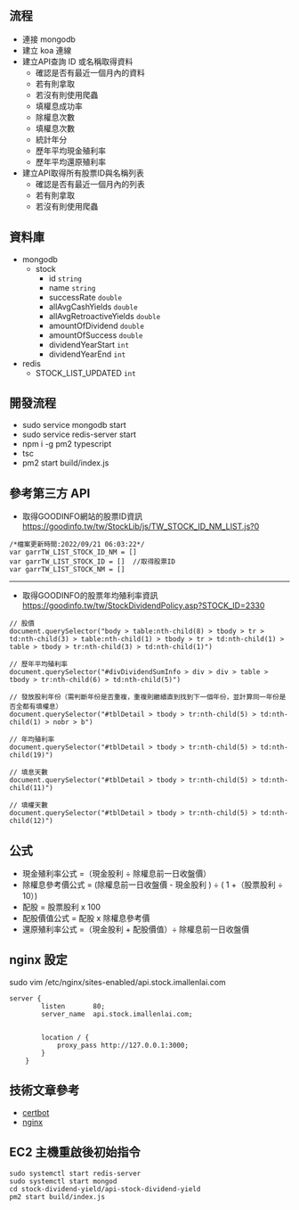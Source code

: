 ## 流程
- 連接 mongodb
- 建立 koa 連線
- 建立API查詢 ID 或名稱取得資料
  - 確認是否有最近一個月內的資料
  - 若有則拿取
  - 若沒有則使用爬蟲
  - 填權息成功率
  - 除權息次數
  - 填權息次數
  - 統計年分
  - 歷年平均現金殖利率
  - 歷年平均還原殖利率
- 建立API取得所有股票ID與名稱列表
  - 確認是否有最近一個月內的列表
  - 若有則拿取
  - 若沒有則使用爬蟲

## 資料庫
- mongodb
  - stock
    - id `string`
    - name `string`
    - successRate `double`
    - allAvgCashYields `double`
    - allAvgRetroactiveYields `double`
    - amountOfDividend `double`
    - amountOfSuccess `double`
    - dividendYearStart `int`
    - dividendYearEnd `int`
- redis
  - STOCK_LIST_UPDATED `int`

## 開發流程
- sudo service mongodb start
- sudo service redis-server start
- npm i -g pm2 typescript
- tsc
- pm2 start build/index.js

## 參考第三方 API
- 取得GOODINFO網站的股票ID資訊 <https://goodinfo.tw/tw/StockLib/js/TW_STOCK_ID_NM_LIST.js?0>  
```
/*檔案更新時間:2022/09/21 06:03:22*/
var garrTW_LIST_STOCK_ID_NM = []
var garrTW_LIST_STOCK_ID = []  //取得股票ID
var garrTW_LIST_STOCK_NM = []
```

---

- 取得GOODINFO的股票年均殖利率資訊 https://goodinfo.tw/tw/StockDividendPolicy.asp?STOCK_ID=2330  

```
// 股價
document.querySelector("body > table:nth-child(8) > tbody > tr > td:nth-child(3) > table:nth-child(1) > tbody > tr > td:nth-child(1) > table > tbody > tr:nth-child(3) > td:nth-child(1)")

// 歷年平均殖利率
document.querySelector("#divDividendSumInfo > div > div > table > tbody > tr:nth-child(6) > td:nth-child(5)")

// 發放股利年份（需判斷年份是否重複，重複則繼續直到找到下一個年份，並計算同一年份是否全都有填權息）
document.querySelector("#tblDetail > tbody > tr:nth-child(5) > td:nth-child(1) > nobr > b")

// 年均殖利率
document.querySelector("#tblDetail > tbody > tr:nth-child(5) > td:nth-child(19)")

// 填息天數
document.querySelector("#tblDetail > tbody > tr:nth-child(5) > td:nth-child(11)")

// 填權天數
document.querySelector("#tblDetail > tbody > tr:nth-child(5) > td:nth-child(12)")
```

## 公式
- 現金殖利率公式 =（現金股利 ÷ 除權息前一日收盤價）
- 除權息參考價公式 = (除權息前一日收盤價 - 現金股利 ) ÷ ( 1 +（股票股利 ÷ 10）)
- 配股 = 股票股利 x 100
- 配股價值公式 = 配股 x 除權息參考價
- 還原殖利率公式 =（現金股利 + 配股價值）÷ 除權息前一日收盤價

## nginx 設定
sudo vim /etc/nginx/sites-enabled/api.stock.imallenlai.com
```
server {
        listen       80;
        server_name  api.stock.imallenlai.com;
        
      
        location / {
            proxy_pass http://127.0.0.1:3000;
        }
    }
```

## 技術文章參考
- [certbot](https://www.digitalocean.com/community/tutorials/how-to-secure-nginx-with-let-s-encrypt-on-ubuntu-20-04)
- [nginx](https://andy6804tw.github.io/2022/02/27/nginx-tutorial/)

## EC2 主機重啟後初始指令
```
sudo systemctl start redis-server
sudo systemctl start mongod
cd stock-dividend-yield/api-stock-dividend-yield
pm2 start build/index.js
```